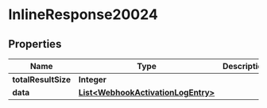 

# InlineResponse20024

## Properties

Name | Type | Description | Notes
------------ | ------------- | ------------- | -------------
**totalResultSize** | **Integer** |  | 
**data** | [**List&lt;WebhookActivationLogEntry&gt;**](WebhookActivationLogEntry.md) |  | 



